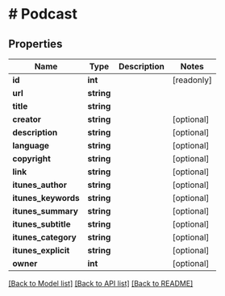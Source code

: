 # # Podcast

## Properties

Name | Type | Description | Notes
------------ | ------------- | ------------- | -------------
**id** | **int** |  | [readonly]
**url** | **string** |  |
**title** | **string** |  |
**creator** | **string** |  | [optional]
**description** | **string** |  | [optional]
**language** | **string** |  | [optional]
**copyright** | **string** |  | [optional]
**link** | **string** |  | [optional]
**itunes_author** | **string** |  | [optional]
**itunes_keywords** | **string** |  | [optional]
**itunes_summary** | **string** |  | [optional]
**itunes_subtitle** | **string** |  | [optional]
**itunes_category** | **string** |  | [optional]
**itunes_explicit** | **string** |  | [optional]
**owner** | **int** |  | [optional]

[[Back to Model list]](../../README.md#models) [[Back to API list]](../../README.md#endpoints) [[Back to README]](../../README.md)
